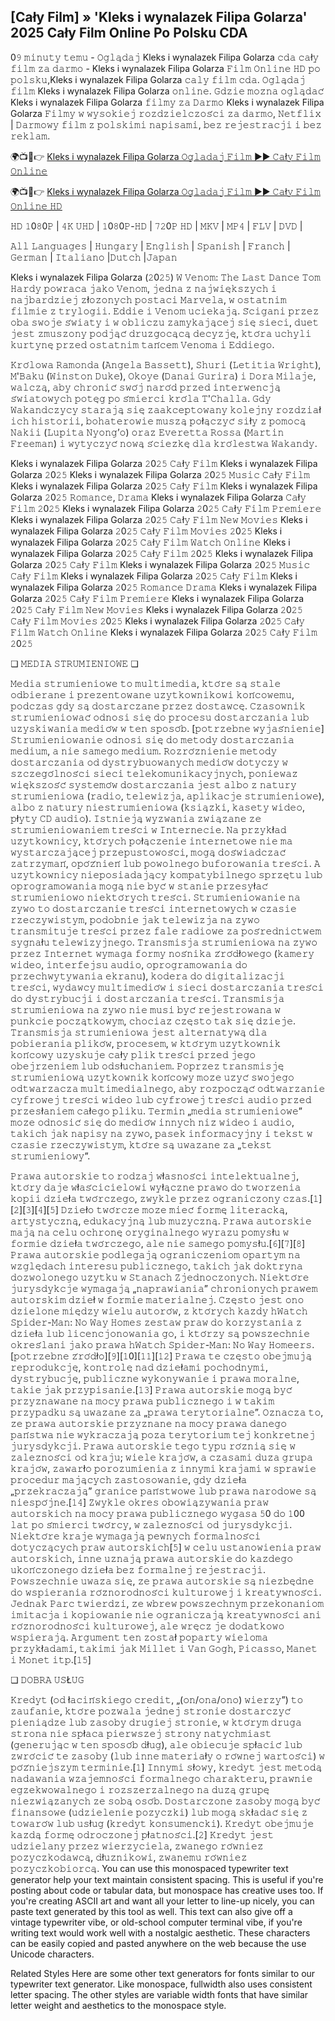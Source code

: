 ## [Cały Film] » 'Kleks i wynalazek Filipa Golarza' 2025 Cały Film Online Po Polsku CDA

0𝟿 𝚖𝚒𝚗𝚞𝚝𝚢 𝚝𝚎𝚖𝚞 - 𝙾𝚐𝚕𝚊̨𝚍𝚊𝚓 Kleks i wynalazek Filipa Golarza 𝚌𝚍𝚊 𝚌𝚊ł𝚢 𝚏𝚒𝚕𝚖 𝚣𝚊 𝚍𝚊𝚛𝚖𝚘 - Kleks i wynalazek Filipa Golarza 𝙵𝚒𝚕𝚖 𝙾𝚗𝚕𝚒𝚗𝚎 𝙷𝙳 𝚙𝚘 𝚙𝚘𝚕𝚜𝚔𝚞,Kleks i wynalazek Filipa Golarza 𝚌𝚊𝚕𝚢 𝚏𝚒𝚕𝚖 𝚌𝚍𝚊. 𝙾𝚐𝚕𝚊̨𝚍𝚊𝚓 𝚏𝚒𝚕𝚖 Kleks i wynalazek Filipa Golarza 𝚘𝚗𝚕𝚒𝚗𝚎. 𝙶𝚍𝚣𝚒𝚎 𝚖𝚘𝚣̇𝚗𝚊 𝚘𝚐𝚕𝚊̨𝚍𝚊𝚌́ Kleks i wynalazek Filipa Golarza 𝚏𝚒𝚕𝚖𝚢 𝚣𝚊 𝙳𝚊𝚛𝚖𝚘 Kleks i wynalazek Filipa Golarza 𝙵𝚒𝚕𝚖𝚢 𝚠 𝚠𝚢𝚜𝚘𝚔𝚒𝚎𝚓 𝚛𝚘𝚣𝚍𝚣𝚒𝚎𝚕𝚌𝚣𝚘𝚜́𝚌𝚒 𝚣𝚊 𝚍𝚊𝚛𝚖𝚘, 𝙽𝚎𝚝𝚏𝚕𝚒𝚡 | 𝙳𝚊𝚛𝚖𝚘𝚠𝚢 𝚏𝚒𝚕𝚖 𝚣 𝚙𝚘𝚕𝚜𝚔𝚒𝚖𝚒 𝚗𝚊𝚙𝚒𝚜𝚊𝚖𝚒, 𝚋𝚎𝚣 𝚛𝚎𝚓𝚎𝚜𝚝𝚛𝚊𝚌𝚓𝚒 𝚒 𝚋𝚎𝚣 𝚛𝚎𝚔𝚕𝚊𝚖.  

🌍📺📱👉 [Kleks i wynalazek Filipa Golarza 𝙾𝚐𝚕𝚊𝚍𝚊𝚓 𝙵𝚒𝚕𝚖 ►► 𝙲𝚊ł𝚢 𝙵𝚒𝚕𝚖 𝙾𝚗𝚕𝚒𝚗𝚎](https://r-movies.com/pl/movie/1027009/kleks-i-wynalazek-filipa-golarza-gcode)

🌍📺📱👉 [Kleks i wynalazek Filipa Golarza 𝙾𝚐𝚕𝚊𝚍𝚊𝚓 𝙵𝚒𝚕𝚖 ►► 𝙲𝚊ł𝚢 𝙵𝚒𝚕𝚖 𝙾𝚗𝚕𝚒𝚗𝚎 𝙷𝙳](https://r-movies.com/pl/movie/1027009/kleks-i-wynalazek-filipa-golarza-gcode)
 
𝙷𝙳 𝟷0𝟾0𝙿 | 𝟺𝙺 𝚄𝙷𝙳 | 𝟷0𝟾0𝙿-𝙷𝙳 | 𝟽𝟸0𝙿 𝙷𝙳 | 𝙼𝙺𝚅 | 𝙼𝙿𝟺 | 𝙵𝙻𝚅 | 𝙳𝚅𝙳 |

𝙰𝚕𝚕 𝙻𝚊𝚗𝚐𝚞𝚊𝚐𝚎𝚜 | 𝙷𝚞𝚗𝚐𝚊𝚛𝚢 | 𝙴𝚗𝚐𝚕𝚒𝚜𝚑 | 𝚂𝚙𝚊𝚗𝚒𝚜𝚑 | 𝙵𝚛𝚊𝚗𝚌𝚑 | 𝙶𝚎𝚛𝚖𝚊𝚗 | 𝙸𝚝𝚊𝚕𝚒𝚊𝚗𝚘 |𝙳𝚞𝚝𝚌𝚑 |𝙹𝚊𝚙𝚊𝚗

Kleks i wynalazek Filipa Golarza (𝟸0𝟸𝟻) 𝚆 𝚅𝚎𝚗𝚘𝚖: 𝚃𝚑𝚎 𝙻𝚊𝚜𝚝 𝙳𝚊𝚗𝚌𝚎 𝚃𝚘𝚖 𝙷𝚊𝚛𝚍𝚢 𝚙𝚘𝚠𝚛𝚊𝚌𝚊 𝚓𝚊𝚔𝚘 𝚅𝚎𝚗𝚘𝚖, 𝚓𝚎𝚍𝚗𝚊 𝚣 𝚗𝚊𝚓𝚠𝚒𝚎̨𝚔𝚜𝚣𝚢𝚌𝚑 𝚒 𝚗𝚊𝚓𝚋𝚊𝚛𝚍𝚣𝚒𝚎𝚓 𝚣ł𝚘𝚣̇𝚘𝚗𝚢𝚌𝚑 𝚙𝚘𝚜𝚝𝚊𝚌𝚒 𝙼𝚊𝚛𝚟𝚎𝚕𝚊, 𝚠 𝚘𝚜𝚝𝚊𝚝𝚗𝚒𝚖 𝚏𝚒𝚕𝚖𝚒𝚎 𝚣 𝚝𝚛𝚢𝚕𝚘𝚐𝚒𝚒. 𝙴𝚍𝚍𝚒𝚎 𝚒 𝚅𝚎𝚗𝚘𝚖 𝚞𝚌𝚒𝚎𝚔𝚊𝚓𝚊̨. 𝚂́𝚌𝚒𝚐𝚊𝚗𝚒 𝚙𝚛𝚣𝚎𝚣 𝚘𝚋𝚊 𝚜𝚠𝚘𝚓𝚎 𝚜́𝚠𝚒𝚊𝚝𝚢 𝚒 𝚠 𝚘𝚋𝚕𝚒𝚌𝚣𝚞 𝚣𝚊𝚖𝚢𝚔𝚊𝚓𝚊̨𝚌𝚎𝚓 𝚜𝚒𝚎̨ 𝚜𝚒𝚎𝚌𝚒, 𝚍𝚞𝚎𝚝 𝚓𝚎𝚜𝚝 𝚣𝚖𝚞𝚜𝚣𝚘𝚗𝚢 𝚙𝚘𝚍𝚓𝚊̨𝚌́ 𝚍𝚛𝚞𝚣𝚐𝚘𝚌𝚊̨𝚌𝚊̨ 𝚍𝚎𝚌𝚢𝚣𝚓𝚎̨, 𝚔𝚝𝚘́𝚛𝚊 𝚞𝚌𝚑𝚢𝚕𝚒 𝚔𝚞𝚛𝚝𝚢𝚗𝚎̨ 𝚙𝚛𝚣𝚎𝚍 𝚘𝚜𝚝𝚊𝚝𝚗𝚒𝚖 𝚝𝚊𝚗́𝚌𝚎𝚖 𝚅𝚎𝚗𝚘𝚖𝚊 𝚒 𝙴𝚍𝚍𝚒𝚎𝚐𝚘.

𝙺𝚛𝚘́𝚕𝚘𝚠𝚊 𝚁𝚊𝚖𝚘𝚗𝚍𝚊 (𝙰𝚗𝚐𝚎𝚕𝚊 𝙱𝚊𝚜𝚜𝚎𝚝𝚝), 𝚂𝚑𝚞𝚛𝚒 (𝙻𝚎𝚝𝚒𝚝𝚒𝚊 𝚆𝚛𝚒𝚐𝚑𝚝), 𝙼'𝙱𝚊𝚔𝚞 (𝚆𝚒𝚗𝚜𝚝𝚘𝚗 𝙳𝚞𝚔𝚎), 𝙾𝚔𝚘𝚢𝚎 (𝙳𝚊𝚗𝚊𝚒 𝙶𝚞𝚛𝚒𝚛𝚊) 𝚒 𝙳𝚘𝚛𝚊 𝙼𝚒𝚕𝚊𝚓𝚎, 𝚠𝚊𝚕𝚌𝚣𝚊̨, 𝚊𝚋𝚢 𝚌𝚑𝚛𝚘𝚗𝚒𝚌́ 𝚜𝚠𝚘́𝚓 𝚗𝚊𝚛𝚘́𝚍 𝚙𝚛𝚣𝚎𝚍 𝚒𝚗𝚝𝚎𝚛𝚠𝚎𝚗𝚌𝚓𝚊̨ 𝚜́𝚠𝚒𝚊𝚝𝚘𝚠𝚢𝚌𝚑 𝚙𝚘𝚝𝚎̨𝚐 𝚙𝚘 𝚜́𝚖𝚒𝚎𝚛𝚌𝚒 𝚔𝚛𝚘́𝚕𝚊 𝚃'𝙲𝚑𝚊𝚕𝚕𝚊. 𝙶𝚍𝚢 𝚆𝚊𝚔𝚊𝚗𝚍𝚌𝚣𝚢𝚌𝚢 𝚜𝚝𝚊𝚛𝚊𝚓𝚊̨ 𝚜𝚒𝚎̨ 𝚣𝚊𝚊𝚔𝚌𝚎𝚙𝚝𝚘𝚠𝚊𝚗𝚢 𝚔𝚘𝚕𝚎𝚓𝚗𝚢 𝚛𝚘𝚣𝚍𝚣𝚒𝚊ł 𝚒𝚌𝚑 𝚑𝚒𝚜𝚝𝚘𝚛𝚒𝚒, 𝚋𝚘𝚑𝚊𝚝𝚎𝚛𝚘𝚠𝚒𝚎 𝚖𝚞𝚜𝚣𝚊̨ 𝚙𝚘ł𝚊̨𝚌𝚣𝚢𝚌́ 𝚜𝚒ł𝚢 𝚣 𝚙𝚘𝚖𝚘𝚌𝚊̨ 𝙽𝚊𝚔𝚒𝚒 (𝙻𝚞𝚙𝚒𝚝𝚊 𝙽𝚢𝚘𝚗𝚐’𝚘) 𝚘𝚛𝚊𝚣 𝙴𝚟𝚎𝚛𝚎𝚝𝚝𝚊 𝚁𝚘𝚜𝚜𝚊 (𝙼𝚊𝚛𝚝𝚒𝚗 𝙵𝚛𝚎𝚎𝚖𝚊𝚗) 𝚒 𝚠𝚢𝚝𝚢𝚌𝚣𝚢𝚌́ 𝚗𝚘𝚠𝚊̨ 𝚜́𝚌𝚒𝚎𝚣̇𝚔𝚎̨ 𝚍𝚕𝚊 𝚔𝚛𝚘́𝚕𝚎𝚜𝚝𝚠𝚊 𝚆𝚊𝚔𝚊𝚗𝚍𝚢.

Kleks i wynalazek Filipa Golarza 𝟸0𝟸𝟻 𝙲𝚊ł𝚢 𝙵𝚒𝚕𝚖
Kleks i wynalazek Filipa Golarza 𝟸0𝟸𝟻
Kleks i wynalazek Filipa Golarza 𝟸0𝟸𝟻 𝙼𝚞𝚜𝚒𝚌 𝙲𝚊ł𝚢 𝙵𝚒𝚕𝚖
Kleks i wynalazek Filipa Golarza 𝟸0𝟸𝟻 𝙲𝚊ł𝚢 𝙵𝚒𝚕𝚖
Kleks i wynalazek Filipa Golarza 𝟸0𝟸𝟻 𝚁𝚘𝚖𝚊𝚗𝚌𝚎, 𝙳𝚛𝚊𝚖𝚊
Kleks i wynalazek Filipa Golarza 𝙲𝚊ł𝚢 𝙵𝚒𝚕𝚖 𝟸0𝟸𝟻
Kleks i wynalazek Filipa Golarza 𝟸0𝟸𝟻 𝙲𝚊ł𝚢 𝙵𝚒𝚕𝚖 𝙿𝚛𝚎𝚖𝚒𝚎𝚛𝚎
Kleks i wynalazek Filipa Golarza 𝟸0𝟸𝟻 𝙲𝚊ł𝚢 𝙵𝚒𝚕𝚖 𝙽𝚎𝚠 𝙼𝚘𝚟𝚒𝚎𝚜
Kleks i wynalazek Filipa Golarza 𝟸0𝟸𝟻 𝙲𝚊ł𝚢 𝙵𝚒𝚕𝚖 𝙼𝚘𝚟𝚒𝚎𝚜 𝟸0𝟸𝟻
Kleks i wynalazek Filipa Golarza 𝟸0𝟸𝟻 𝙲𝚊ł𝚢 𝙵𝚒𝚕𝚖 𝚆𝚊𝚝𝚌𝚑 𝙾𝚗𝚕𝚒𝚗𝚎
Kleks i wynalazek Filipa Golarza 𝟸0𝟸𝟻 𝙲𝚊ł𝚢 𝙵𝚒𝚕𝚖 𝟸0𝟸𝟻
Kleks i wynalazek Filipa Golarza 𝟸0𝟸𝟻 𝙲𝚊ł𝚢 𝙵𝚒𝚕𝚖
Kleks i wynalazek Filipa Golarza 𝟸0𝟸𝟻 𝙼𝚞𝚜𝚒𝚌 𝙲𝚊ł𝚢 𝙵𝚒𝚕𝚖
Kleks i wynalazek Filipa Golarza 𝟸0𝟸𝟻 𝙲𝚊ł𝚢 𝙵𝚒𝚕𝚖
Kleks i wynalazek Filipa Golarza 𝟸0𝟸𝟻 𝚁𝚘𝚖𝚊𝚗𝚌𝚎 𝙳𝚛𝚊𝚖𝚊
Kleks i wynalazek Filipa Golarza 𝟸0𝟸𝟻 𝙲𝚊ł𝚢 𝙵𝚒𝚕𝚖 𝙿𝚛𝚎𝚖𝚒𝚎𝚛𝚎
Kleks i wynalazek Filipa Golarza 𝟸0𝟸𝟻 𝙲𝚊ł𝚢 𝙵𝚒𝚕𝚖 𝙽𝚎𝚠 𝙼𝚘𝚟𝚒𝚎𝚜
Kleks i wynalazek Filipa Golarza 𝟸0𝟸𝟻 𝙲𝚊ł𝚢 𝙵𝚒𝚕𝚖 𝙼𝚘𝚟𝚒𝚎𝚜 𝟸0𝟸𝟻
Kleks i wynalazek Filipa Golarza 𝟸0𝟸𝟻 𝙲𝚊ł𝚢 𝙵𝚒𝚕𝚖 𝚆𝚊𝚝𝚌𝚑 𝙾𝚗𝚕𝚒𝚗𝚎
Kleks i wynalazek Filipa Golarza 𝟸0𝟸𝟻 𝙲𝚊ł𝚢 𝙵𝚒𝚕𝚖 𝟸0𝟸𝟻

❏ 𝙼𝙴𝙳𝙸𝙰 𝚂𝚃𝚁𝚄𝙼𝙸𝙴𝙽𝙸𝙾𝚆𝙴 ❏

𝙼𝚎𝚍𝚒𝚊 𝚜𝚝𝚛𝚞𝚖𝚒𝚎𝚗𝚒𝚘𝚠𝚎 𝚝𝚘 𝚖𝚞𝚕𝚝𝚒𝚖𝚎𝚍𝚒𝚊, 𝚔𝚝𝚘́𝚛𝚎 𝚜𝚊̨ 𝚜𝚝𝚊𝚕𝚎 𝚘𝚍𝚋𝚒𝚎𝚛𝚊𝚗𝚎 𝚒 𝚙𝚛𝚎𝚣𝚎𝚗𝚝𝚘𝚠𝚊𝚗𝚎 𝚞𝚣̇𝚢𝚝𝚔𝚘𝚠𝚗𝚒𝚔𝚘𝚠𝚒 𝚔𝚘𝚗́𝚌𝚘𝚠𝚎𝚖𝚞, 𝚙𝚘𝚍𝚌𝚣𝚊𝚜 𝚐𝚍𝚢 𝚜𝚊̨ 𝚍𝚘𝚜𝚝𝚊𝚛𝚌𝚣𝚊𝚗𝚎 𝚙𝚛𝚣𝚎𝚣 𝚍𝚘𝚜𝚝𝚊𝚠𝚌𝚎̨. 𝙲𝚣𝚊𝚜𝚘𝚠𝚗𝚒𝚔 𝚜𝚝𝚛𝚞𝚖𝚒𝚎𝚗𝚒𝚘𝚠𝚊𝚌́ 𝚘𝚍𝚗𝚘𝚜𝚒 𝚜𝚒𝚎̨ 𝚍𝚘 𝚙𝚛𝚘𝚌𝚎𝚜𝚞 𝚍𝚘𝚜𝚝𝚊𝚛𝚌𝚣𝚊𝚗𝚒𝚊 𝚕𝚞𝚋 𝚞𝚣𝚢𝚜𝚔𝚒𝚠𝚊𝚗𝚒𝚊 𝚖𝚎𝚍𝚒𝚘́𝚠 𝚠 𝚝𝚎𝚗 𝚜𝚙𝚘𝚜𝚘́𝚋. [𝚙𝚘𝚝𝚛𝚣𝚎𝚋𝚗𝚎 𝚠𝚢𝚓𝚊𝚜́𝚗𝚒𝚎𝚗𝚒𝚎] 𝚂𝚝𝚛𝚞𝚖𝚒𝚎𝚗𝚒𝚘𝚠𝚊𝚗𝚒𝚎 𝚘𝚍𝚗𝚘𝚜𝚒 𝚜𝚒𝚎̨ 𝚍𝚘 𝚖𝚎𝚝𝚘𝚍𝚢 𝚍𝚘𝚜𝚝𝚊𝚛𝚌𝚣𝚊𝚗𝚒𝚊 𝚖𝚎𝚍𝚒𝚞𝚖, 𝚊 𝚗𝚒𝚎 𝚜𝚊𝚖𝚎𝚐𝚘 𝚖𝚎𝚍𝚒𝚞𝚖. 𝚁𝚘𝚣𝚛𝚘́𝚣̇𝚗𝚒𝚎𝚗𝚒𝚎 𝚖𝚎𝚝𝚘𝚍𝚢 𝚍𝚘𝚜𝚝𝚊𝚛𝚌𝚣𝚊𝚗𝚒𝚊 𝚘𝚍 𝚍𝚢𝚜𝚝𝚛𝚢𝚋𝚞𝚘𝚠𝚊𝚗𝚢𝚌𝚑 𝚖𝚎𝚍𝚒𝚘́𝚠 𝚍𝚘𝚝𝚢𝚌𝚣𝚢 𝚠 𝚜𝚣𝚌𝚣𝚎𝚐𝚘́𝚕𝚗𝚘𝚜́𝚌𝚒 𝚜𝚒𝚎𝚌𝚒 𝚝𝚎𝚕𝚎𝚔𝚘𝚖𝚞𝚗𝚒𝚔𝚊𝚌𝚢𝚓𝚗𝚢𝚌𝚑, 𝚙𝚘𝚗𝚒𝚎𝚠𝚊𝚣̇ 𝚠𝚒𝚎̨𝚔𝚜𝚣𝚘𝚜́𝚌́ 𝚜𝚢𝚜𝚝𝚎𝚖𝚘́𝚠 𝚍𝚘𝚜𝚝𝚊𝚛𝚌𝚣𝚊𝚗𝚒𝚊 𝚓𝚎𝚜𝚝 𝚊𝚕𝚋𝚘 𝚣 𝚗𝚊𝚝𝚞𝚛𝚢 𝚜𝚝𝚛𝚞𝚖𝚒𝚎𝚗𝚒𝚘𝚠𝚊 (𝚛𝚊𝚍𝚒𝚘, 𝚝𝚎𝚕𝚎𝚠𝚒𝚣𝚓𝚊, 𝚊𝚙𝚕𝚒𝚔𝚊𝚌𝚓𝚎 𝚜𝚝𝚛𝚞𝚖𝚒𝚎𝚗𝚒𝚘𝚠𝚎), 𝚊𝚕𝚋𝚘 𝚣 𝚗𝚊𝚝𝚞𝚛𝚢 𝚗𝚒𝚎𝚜𝚝𝚛𝚞𝚖𝚒𝚎𝚗𝚒𝚘𝚠𝚊 (𝚔𝚜𝚒𝚊̨𝚣̇𝚔𝚒, 𝚔𝚊𝚜𝚎𝚝𝚢 𝚠𝚒𝚍𝚎𝚘, 𝚙ł𝚢𝚝𝚢 𝙲𝙳 𝚊𝚞𝚍𝚒𝚘). 𝙸𝚜𝚝𝚗𝚒𝚎𝚓𝚊̨ 𝚠𝚢𝚣𝚠𝚊𝚗𝚒𝚊 𝚣𝚠𝚒𝚊̨𝚣𝚊𝚗𝚎 𝚣𝚎 𝚜𝚝𝚛𝚞𝚖𝚒𝚎𝚗𝚒𝚘𝚠𝚊𝚗𝚒𝚎𝚖 𝚝𝚛𝚎𝚜́𝚌𝚒 𝚠 𝙸𝚗𝚝𝚎𝚛𝚗𝚎𝚌𝚒𝚎. 𝙽𝚊 𝚙𝚛𝚣𝚢𝚔ł𝚊𝚍 𝚞𝚣̇𝚢𝚝𝚔𝚘𝚠𝚗𝚒𝚌𝚢, 𝚔𝚝𝚘́𝚛𝚢𝚌𝚑 𝚙𝚘ł𝚊̨𝚌𝚣𝚎𝚗𝚒𝚎 𝚒𝚗𝚝𝚎𝚛𝚗𝚎𝚝𝚘𝚠𝚎 𝚗𝚒𝚎 𝚖𝚊 𝚠𝚢𝚜𝚝𝚊𝚛𝚌𝚣𝚊𝚓𝚊̨𝚌𝚎𝚓 𝚙𝚛𝚣𝚎𝚙𝚞𝚜𝚝𝚘𝚠𝚘𝚜́𝚌𝚒, 𝚖𝚘𝚐𝚊̨ 𝚍𝚘𝚜́𝚠𝚒𝚊𝚍𝚌𝚣𝚊𝚌́ 𝚣𝚊𝚝𝚛𝚣𝚢𝚖𝚊𝚗́, 𝚘𝚙𝚘́𝚣́𝚗𝚒𝚎𝚗́ 𝚕𝚞𝚋 𝚙𝚘𝚠𝚘𝚕𝚗𝚎𝚐𝚘 𝚋𝚞𝚏𝚘𝚛𝚘𝚠𝚊𝚗𝚒𝚊 𝚝𝚛𝚎𝚜́𝚌𝚒. 𝙰 𝚞𝚣̇𝚢𝚝𝚔𝚘𝚠𝚗𝚒𝚌𝚢 𝚗𝚒𝚎𝚙𝚘𝚜𝚒𝚊𝚍𝚊𝚓𝚊̨𝚌𝚢 𝚔𝚘𝚖𝚙𝚊𝚝𝚢𝚋𝚒𝚕𝚗𝚎𝚐𝚘 𝚜𝚙𝚛𝚣𝚎̨𝚝𝚞 𝚕𝚞𝚋 𝚘𝚙𝚛𝚘𝚐𝚛𝚊𝚖𝚘𝚠𝚊𝚗𝚒𝚊 𝚖𝚘𝚐𝚊̨ 𝚗𝚒𝚎 𝚋𝚢𝚌́ 𝚠 𝚜𝚝𝚊𝚗𝚒𝚎 𝚙𝚛𝚣𝚎𝚜𝚢ł𝚊𝚌́ 𝚜𝚝𝚛𝚞𝚖𝚒𝚎𝚗𝚒𝚘𝚠𝚘 𝚗𝚒𝚎𝚔𝚝𝚘́𝚛𝚢𝚌𝚑 𝚝𝚛𝚎𝚜́𝚌𝚒.
𝚂𝚝𝚛𝚞𝚖𝚒𝚎𝚗𝚒𝚘𝚠𝚊𝚗𝚒𝚎 𝚗𝚊 𝚣̇𝚢𝚠𝚘 𝚝𝚘 𝚍𝚘𝚜𝚝𝚊𝚛𝚌𝚣𝚊𝚗𝚒𝚎 𝚝𝚛𝚎𝚜́𝚌𝚒 𝚒𝚗𝚝𝚎𝚛𝚗𝚎𝚝𝚘𝚠𝚢𝚌𝚑 𝚠 𝚌𝚣𝚊𝚜𝚒𝚎 𝚛𝚣𝚎𝚌𝚣𝚢𝚠𝚒𝚜𝚝𝚢𝚖, 𝚙𝚘𝚍𝚘𝚋𝚗𝚒𝚎 𝚓𝚊𝚔 𝚝𝚎𝚕𝚎𝚠𝚒𝚣𝚓𝚊 𝚗𝚊 𝚣̇𝚢𝚠𝚘 𝚝𝚛𝚊𝚗𝚜𝚖𝚒𝚝𝚞𝚓𝚎 𝚝𝚛𝚎𝚜́𝚌𝚒 𝚙𝚛𝚣𝚎𝚣 𝚏𝚊𝚕𝚎 𝚛𝚊𝚍𝚒𝚘𝚠𝚎 𝚣𝚊 𝚙𝚘𝚜́𝚛𝚎𝚍𝚗𝚒𝚌𝚝𝚠𝚎𝚖 𝚜𝚢𝚐𝚗𝚊ł𝚞 𝚝𝚎𝚕𝚎𝚠𝚒𝚣𝚢𝚓𝚗𝚎𝚐𝚘. 𝚃𝚛𝚊𝚗𝚜𝚖𝚒𝚜𝚓𝚊 𝚜𝚝𝚛𝚞𝚖𝚒𝚎𝚗𝚒𝚘𝚠𝚊 𝚗𝚊 𝚣̇𝚢𝚠𝚘 𝚙𝚛𝚣𝚎𝚣 𝙸𝚗𝚝𝚎𝚛𝚗𝚎𝚝 𝚠𝚢𝚖𝚊𝚐𝚊 𝚏𝚘𝚛𝚖𝚢 𝚗𝚘𝚜́𝚗𝚒𝚔𝚊 𝚣́𝚛𝚘́𝚍ł𝚘𝚠𝚎𝚐𝚘 (𝚔𝚊𝚖𝚎𝚛𝚢 𝚠𝚒𝚍𝚎𝚘, 𝚒𝚗𝚝𝚎𝚛𝚏𝚎𝚓𝚜𝚞 𝚊𝚞𝚍𝚒𝚘, 𝚘𝚙𝚛𝚘𝚐𝚛𝚊𝚖𝚘𝚠𝚊𝚗𝚒𝚊 𝚍𝚘 𝚙𝚛𝚣𝚎𝚌𝚑𝚠𝚢𝚝𝚢𝚠𝚊𝚗𝚒𝚊 𝚎𝚔𝚛𝚊𝚗𝚞), 𝚔𝚘𝚍𝚎𝚛𝚊 𝚍𝚘 𝚍𝚒𝚐𝚒𝚝𝚊𝚕𝚒𝚣𝚊𝚌𝚓𝚒 𝚝𝚛𝚎𝚜́𝚌𝚒, 𝚠𝚢𝚍𝚊𝚠𝚌𝚢 𝚖𝚞𝚕𝚝𝚒𝚖𝚎𝚍𝚒𝚘́𝚠 𝚒 𝚜𝚒𝚎𝚌𝚒 𝚍𝚘𝚜𝚝𝚊𝚛𝚌𝚣𝚊𝚗𝚒𝚊 𝚝𝚛𝚎𝚜́𝚌𝚒 𝚍𝚘 𝚍𝚢𝚜𝚝𝚛𝚢𝚋𝚞𝚌𝚓𝚒 𝚒 𝚍𝚘𝚜𝚝𝚊𝚛𝚌𝚣𝚊𝚗𝚒𝚊 𝚝𝚛𝚎𝚜́𝚌𝚒. 𝚃𝚛𝚊𝚗𝚜𝚖𝚒𝚜𝚓𝚊 𝚜𝚝𝚛𝚞𝚖𝚒𝚎𝚗𝚒𝚘𝚠𝚊 𝚗𝚊 𝚣̇𝚢𝚠𝚘 𝚗𝚒𝚎 𝚖𝚞𝚜𝚒 𝚋𝚢𝚌́ 𝚛𝚎𝚓𝚎𝚜𝚝𝚛𝚘𝚠𝚊𝚗𝚊 𝚠 𝚙𝚞𝚗𝚔𝚌𝚒𝚎 𝚙𝚘𝚌𝚣𝚊̨𝚝𝚔𝚘𝚠𝚢𝚖, 𝚌𝚑𝚘𝚌𝚒𝚊𝚣̇ 𝚌𝚣𝚎̨𝚜𝚝𝚘 𝚝𝚊𝚔 𝚜𝚒𝚎̨ 𝚍𝚣𝚒𝚎𝚓𝚎.
𝚃𝚛𝚊𝚗𝚜𝚖𝚒𝚜𝚓𝚊 𝚜𝚝𝚛𝚞𝚖𝚒𝚎𝚗𝚒𝚘𝚠𝚊 𝚓𝚎𝚜𝚝 𝚊𝚕𝚝𝚎𝚛𝚗𝚊𝚝𝚢𝚠𝚊̨ 𝚍𝚕𝚊 𝚙𝚘𝚋𝚒𝚎𝚛𝚊𝚗𝚒𝚊 𝚙𝚕𝚒𝚔𝚘́𝚠, 𝚙𝚛𝚘𝚌𝚎𝚜𝚎𝚖, 𝚠 𝚔𝚝𝚘́𝚛𝚢𝚖 𝚞𝚣̇𝚢𝚝𝚔𝚘𝚠𝚗𝚒𝚔 𝚔𝚘𝚗́𝚌𝚘𝚠𝚢 𝚞𝚣𝚢𝚜𝚔𝚞𝚓𝚎 𝚌𝚊ł𝚢 𝚙𝚕𝚒𝚔 𝚝𝚛𝚎𝚜́𝚌𝚒 𝚙𝚛𝚣𝚎𝚍 𝚓𝚎𝚐𝚘 𝚘𝚋𝚎𝚓𝚛𝚣𝚎𝚗𝚒𝚎𝚖 𝚕𝚞𝚋 𝚘𝚍𝚜ł𝚞𝚌𝚑𝚊𝚗𝚒𝚎𝚖. 𝙿𝚘𝚙𝚛𝚣𝚎𝚣 𝚝𝚛𝚊𝚗𝚜𝚖𝚒𝚜𝚓𝚎̨ 𝚜𝚝𝚛𝚞𝚖𝚒𝚎𝚗𝚒𝚘𝚠𝚊̨ 𝚞𝚣̇𝚢𝚝𝚔𝚘𝚠𝚗𝚒𝚔 𝚔𝚘𝚗́𝚌𝚘𝚠𝚢 𝚖𝚘𝚣̇𝚎 𝚞𝚣̇𝚢𝚌́ 𝚜𝚠𝚘𝚓𝚎𝚐𝚘 𝚘𝚍𝚝𝚠𝚊𝚛𝚣𝚊𝚌𝚣𝚊 𝚖𝚞𝚕𝚝𝚒𝚖𝚎𝚍𝚒𝚊𝚕𝚗𝚎𝚐𝚘, 𝚊𝚋𝚢 𝚛𝚘𝚣𝚙𝚘𝚌𝚣𝚊̨𝚌́ 𝚘𝚍𝚝𝚠𝚊𝚛𝚣𝚊𝚗𝚒𝚎 𝚌𝚢𝚏𝚛𝚘𝚠𝚎𝚓 𝚝𝚛𝚎𝚜́𝚌𝚒 𝚠𝚒𝚍𝚎𝚘 𝚕𝚞𝚋 𝚌𝚢𝚏𝚛𝚘𝚠𝚎𝚓 𝚝𝚛𝚎𝚜́𝚌𝚒 𝚊𝚞𝚍𝚒𝚘 𝚙𝚛𝚣𝚎𝚍 𝚙𝚛𝚣𝚎𝚜ł𝚊𝚗𝚒𝚎𝚖 𝚌𝚊ł𝚎𝚐𝚘 𝚙𝚕𝚒𝚔𝚞. 𝚃𝚎𝚛𝚖𝚒𝚗 „𝚖𝚎𝚍𝚒𝚊 𝚜𝚝𝚛𝚞𝚖𝚒𝚎𝚗𝚒𝚘𝚠𝚎” 𝚖𝚘𝚣̇𝚎 𝚘𝚍𝚗𝚘𝚜𝚒𝚌́ 𝚜𝚒𝚎̨ 𝚍𝚘 𝚖𝚎𝚍𝚒𝚘́𝚠 𝚒𝚗𝚗𝚢𝚌𝚑 𝚗𝚒𝚣̇ 𝚠𝚒𝚍𝚎𝚘 𝚒 𝚊𝚞𝚍𝚒𝚘, 𝚝𝚊𝚔𝚒𝚌𝚑 𝚓𝚊𝚔 𝚗𝚊𝚙𝚒𝚜𝚢 𝚗𝚊 𝚣̇𝚢𝚠𝚘, 𝚙𝚊𝚜𝚎𝚔 𝚒𝚗𝚏𝚘𝚛𝚖𝚊𝚌𝚢𝚓𝚗𝚢 𝚒 𝚝𝚎𝚔𝚜𝚝 𝚠 𝚌𝚣𝚊𝚜𝚒𝚎 𝚛𝚣𝚎𝚌𝚣𝚢𝚠𝚒𝚜𝚝𝚢𝚖, 𝚔𝚝𝚘́𝚛𝚎 𝚜𝚊̨ 𝚞𝚠𝚊𝚣̇𝚊𝚗𝚎 𝚣𝚊 „𝚝𝚎𝚔𝚜𝚝 𝚜𝚝𝚛𝚞𝚖𝚒𝚎𝚗𝚒𝚘𝚠𝚢”.

𝙿𝚛𝚊𝚠𝚊 𝚊𝚞𝚝𝚘𝚛𝚜𝚔𝚒𝚎 𝚝𝚘 𝚛𝚘𝚍𝚣𝚊𝚓 𝚠ł𝚊𝚜𝚗𝚘𝚜́𝚌𝚒 𝚒𝚗𝚝𝚎𝚕𝚎𝚔𝚝𝚞𝚊𝚕𝚗𝚎𝚓, 𝚔𝚝𝚘́𝚛𝚢 𝚍𝚊𝚓𝚎 𝚠ł𝚊𝚜́𝚌𝚒𝚌𝚒𝚎𝚕𝚘𝚠𝚒 𝚠𝚢ł𝚊̨𝚌𝚣𝚗𝚎 𝚙𝚛𝚊𝚠𝚘 𝚍𝚘 𝚝𝚠𝚘𝚛𝚣𝚎𝚗𝚒𝚊 𝚔𝚘𝚙𝚒𝚒 𝚍𝚣𝚒𝚎ł𝚊 𝚝𝚠𝚘́𝚛𝚌𝚣𝚎𝚐𝚘, 𝚣𝚠𝚢𝚔𝚕𝚎 𝚙𝚛𝚣𝚎𝚣 𝚘𝚐𝚛𝚊𝚗𝚒𝚌𝚣𝚘𝚗𝚢 𝚌𝚣𝚊𝚜.[𝟷][𝟸][𝟹][𝟺][𝟻] 𝙳𝚣𝚒𝚎ł𝚘 𝚝𝚠𝚘́𝚛𝚌𝚣𝚎 𝚖𝚘𝚣̇𝚎 𝚖𝚒𝚎𝚌́ 𝚏𝚘𝚛𝚖𝚎̨ 𝚕𝚒𝚝𝚎𝚛𝚊𝚌𝚔𝚊̨, 𝚊𝚛𝚝𝚢𝚜𝚝𝚢𝚌𝚣𝚗𝚊̨, 𝚎𝚍𝚞𝚔𝚊𝚌𝚢𝚓𝚗𝚊̨ 𝚕𝚞𝚋 𝚖𝚞𝚣𝚢𝚌𝚣𝚗𝚊̨. 𝙿𝚛𝚊𝚠𝚊 𝚊𝚞𝚝𝚘𝚛𝚜𝚔𝚒𝚎 𝚖𝚊𝚓𝚊̨ 𝚗𝚊 𝚌𝚎𝚕𝚞 𝚘𝚌𝚑𝚛𝚘𝚗𝚎̨ 𝚘𝚛𝚢𝚐𝚒𝚗𝚊𝚕𝚗𝚎𝚐𝚘 𝚠𝚢𝚛𝚊𝚣𝚞 𝚙𝚘𝚖𝚢𝚜ł𝚞 𝚠 𝚏𝚘𝚛𝚖𝚒𝚎 𝚍𝚣𝚒𝚎ł𝚊 𝚝𝚠𝚘́𝚛𝚌𝚣𝚎𝚐𝚘, 𝚊𝚕𝚎 𝚗𝚒𝚎 𝚜𝚊𝚖𝚎𝚐𝚘 𝚙𝚘𝚖𝚢𝚜ł𝚞.[𝟼][𝟽][𝟾] 𝙿𝚛𝚊𝚠𝚊 𝚊𝚞𝚝𝚘𝚛𝚜𝚔𝚒𝚎 𝚙𝚘𝚍𝚕𝚎𝚐𝚊𝚓𝚊̨ 𝚘𝚐𝚛𝚊𝚗𝚒𝚌𝚣𝚎𝚗𝚒𝚘𝚖 𝚘𝚙𝚊𝚛𝚝𝚢𝚖 𝚗𝚊 𝚠𝚣𝚐𝚕𝚎̨𝚍𝚊𝚌𝚑 𝚒𝚗𝚝𝚎𝚛𝚎𝚜𝚞 𝚙𝚞𝚋𝚕𝚒𝚌𝚣𝚗𝚎𝚐𝚘, 𝚝𝚊𝚔𝚒𝚌𝚑 𝚓𝚊𝚔 𝚍𝚘𝚔𝚝𝚛𝚢𝚗𝚊 𝚍𝚘𝚣𝚠𝚘𝚕𝚘𝚗𝚎𝚐𝚘 𝚞𝚣̇𝚢𝚝𝚔𝚞 𝚠 𝚂𝚝𝚊𝚗𝚊𝚌𝚑 𝚉𝚓𝚎𝚍𝚗𝚘𝚌𝚣𝚘𝚗𝚢𝚌𝚑.
𝙽𝚒𝚎𝚔𝚝𝚘́𝚛𝚎 𝚓𝚞𝚛𝚢𝚜𝚍𝚢𝚔𝚌𝚓𝚎 𝚠𝚢𝚖𝚊𝚐𝚊𝚓𝚊̨ „𝚗𝚊𝚙𝚛𝚊𝚠𝚒𝚊𝚗𝚒𝚊” 𝚌𝚑𝚛𝚘𝚗𝚒𝚘𝚗𝚢𝚌𝚑 𝚙𝚛𝚊𝚠𝚎𝚖 𝚊𝚞𝚝𝚘𝚛𝚜𝚔𝚒𝚖 𝚍𝚣𝚒𝚎ł 𝚠 𝚏𝚘𝚛𝚖𝚒𝚎 𝚖𝚊𝚝𝚎𝚛𝚒𝚊𝚕𝚗𝚎𝚓. 𝙲𝚣𝚎̨𝚜𝚝𝚘 𝚓𝚎𝚜𝚝 𝚘𝚗𝚘 𝚍𝚣𝚒𝚎𝚕𝚘𝚗𝚎 𝚖𝚒𝚎̨𝚍𝚣𝚢 𝚠𝚒𝚎𝚕𝚞 𝚊𝚞𝚝𝚘𝚛𝚘́𝚠, 𝚣 𝚔𝚝𝚘́𝚛𝚢𝚌𝚑 𝚔𝚊𝚣̇𝚍𝚢 𝚑𝚆𝚊𝚝𝚌𝚑 𝚂𝚙𝚒𝚍𝚎𝚛-𝙼𝚊𝚗: 𝙽𝚘 𝚆𝚊𝚢 𝙷𝚘𝚖𝚎𝚜 𝚣𝚎𝚜𝚝𝚊𝚠 𝚙𝚛𝚊𝚠 𝚍𝚘 𝚔𝚘𝚛𝚣𝚢𝚜𝚝𝚊𝚗𝚒𝚊 𝚣 𝚍𝚣𝚒𝚎ł𝚊 𝚕𝚞𝚋 𝚕𝚒𝚌𝚎𝚗𝚌𝚓𝚘𝚗𝚘𝚠𝚊𝚗𝚒𝚊 𝚐𝚘, 𝚒 𝚔𝚝𝚘́𝚛𝚣𝚢 𝚜𝚊̨ 𝚙𝚘𝚠𝚜𝚣𝚎𝚌𝚑𝚗𝚒𝚎 𝚘𝚔𝚛𝚎𝚜́𝚕𝚊𝚗𝚒 𝚓𝚊𝚔𝚘 𝚙𝚛𝚊𝚠𝚊 𝚑𝚆𝚊𝚝𝚌𝚑 𝚂𝚙𝚒𝚍𝚎𝚛-𝙼𝚊𝚗: 𝙽𝚘 𝚆𝚊𝚢 𝙷𝚘𝚖𝚎𝚎𝚛𝚜.[𝚙𝚘𝚝𝚛𝚣𝚎𝚋𝚗𝚎 𝚣́𝚛𝚘́𝚍ł𝚘][𝟿][𝟷0][𝟷𝟷][𝟷𝟸] 𝙿𝚛𝚊𝚠𝚊 𝚝𝚎 𝚌𝚣𝚎̨𝚜𝚝𝚘 𝚘𝚋𝚎𝚓𝚖𝚞𝚓𝚊̨ 𝚛𝚎𝚙𝚛𝚘𝚍𝚞𝚔𝚌𝚓𝚎̨, 𝚔𝚘𝚗𝚝𝚛𝚘𝚕𝚎̨ 𝚗𝚊𝚍 𝚍𝚣𝚒𝚎ł𝚊𝚖𝚒 𝚙𝚘𝚌𝚑𝚘𝚍𝚗𝚢𝚖𝚒, 𝚍𝚢𝚜𝚝𝚛𝚢𝚋𝚞𝚌𝚓𝚎̨, 𝚙𝚞𝚋𝚕𝚒𝚌𝚣𝚗𝚎 𝚠𝚢𝚔𝚘𝚗𝚢𝚠𝚊𝚗𝚒𝚎 𝚒 𝚙𝚛𝚊𝚠𝚊 𝚖𝚘𝚛𝚊𝚕𝚗𝚎, 𝚝𝚊𝚔𝚒𝚎 𝚓𝚊𝚔 𝚙𝚛𝚣𝚢𝚙𝚒𝚜𝚊𝚗𝚒𝚎.[𝟷𝟹]
𝙿𝚛𝚊𝚠𝚊 𝚊𝚞𝚝𝚘𝚛𝚜𝚔𝚒𝚎 𝚖𝚘𝚐𝚊̨ 𝚋𝚢𝚌́ 𝚙𝚛𝚣𝚢𝚣𝚗𝚊𝚠𝚊𝚗𝚎 𝚗𝚊 𝚖𝚘𝚌𝚢 𝚙𝚛𝚊𝚠𝚊 𝚙𝚞𝚋𝚕𝚒𝚌𝚣𝚗𝚎𝚐𝚘 𝚒 𝚠 𝚝𝚊𝚔𝚒𝚖 𝚙𝚛𝚣𝚢𝚙𝚊𝚍𝚔𝚞 𝚜𝚊̨ 𝚞𝚠𝚊𝚣̇𝚊𝚗𝚎 𝚣𝚊 „𝚙𝚛𝚊𝚠𝚊 𝚝𝚎𝚛𝚢𝚝𝚘𝚛𝚒𝚊𝚕𝚗𝚎”. 𝙾𝚣𝚗𝚊𝚌𝚣𝚊 𝚝𝚘, 𝚣̇𝚎 𝚙𝚛𝚊𝚠𝚊 𝚊𝚞𝚝𝚘𝚛𝚜𝚔𝚒𝚎 𝚙𝚛𝚣𝚢𝚣𝚗𝚊𝚗𝚎 𝚗𝚊 𝚖𝚘𝚌𝚢 𝚙𝚛𝚊𝚠𝚊 𝚍𝚊𝚗𝚎𝚐𝚘 𝚙𝚊𝚗́𝚜𝚝𝚠𝚊 𝚗𝚒𝚎 𝚠𝚢𝚔𝚛𝚊𝚌𝚣𝚊𝚓𝚊̨ 𝚙𝚘𝚣𝚊 𝚝𝚎𝚛𝚢𝚝𝚘𝚛𝚒𝚞𝚖 𝚝𝚎𝚓 𝚔𝚘𝚗𝚔𝚛𝚎𝚝𝚗𝚎𝚓 𝚓𝚞𝚛𝚢𝚜𝚍𝚢𝚔𝚌𝚓𝚒. 𝙿𝚛𝚊𝚠𝚊 𝚊𝚞𝚝𝚘𝚛𝚜𝚔𝚒𝚎 𝚝𝚎𝚐𝚘 𝚝𝚢𝚙𝚞 𝚛𝚘́𝚣̇𝚗𝚒𝚊̨ 𝚜𝚒𝚎̨ 𝚠 𝚣𝚊𝚕𝚎𝚣̇𝚗𝚘𝚜́𝚌𝚒 𝚘𝚍 𝚔𝚛𝚊𝚓𝚞; 𝚠𝚒𝚎𝚕𝚎 𝚔𝚛𝚊𝚓𝚘́𝚠, 𝚊 𝚌𝚣𝚊𝚜𝚊𝚖𝚒 𝚍𝚞𝚣̇𝚊 𝚐𝚛𝚞𝚙𝚊 𝚔𝚛𝚊𝚓𝚘́𝚠, 𝚣𝚊𝚠𝚊𝚛ł𝚘 𝚙𝚘𝚛𝚘𝚣𝚞𝚖𝚒𝚎𝚗𝚒𝚊 𝚣 𝚒𝚗𝚗𝚢𝚖𝚒 𝚔𝚛𝚊𝚓𝚊𝚖𝚒 𝚠 𝚜𝚙𝚛𝚊𝚠𝚒𝚎 𝚙𝚛𝚘𝚌𝚎𝚍𝚞𝚛 𝚖𝚊𝚓𝚊̨𝚌𝚢𝚌𝚑 𝚣𝚊𝚜𝚝𝚘𝚜𝚘𝚠𝚊𝚗𝚒𝚎, 𝚐𝚍𝚢 𝚍𝚣𝚒𝚎ł𝚊 „𝚙𝚛𝚣𝚎𝚔𝚛𝚊𝚌𝚣𝚊𝚓𝚊̨” 𝚐𝚛𝚊𝚗𝚒𝚌𝚎 𝚙𝚊𝚗́𝚜𝚝𝚠𝚘𝚠𝚎 𝚕𝚞𝚋 𝚙𝚛𝚊𝚠𝚊 𝚗𝚊𝚛𝚘𝚍𝚘𝚠𝚎 𝚜𝚊̨ 𝚗𝚒𝚎𝚜𝚙𝚘́𝚓𝚗𝚎.[𝟷𝟺]
𝚉𝚠𝚢𝚔𝚕𝚎 𝚘𝚔𝚛𝚎𝚜 𝚘𝚋𝚘𝚠𝚒𝚊̨𝚣𝚢𝚠𝚊𝚗𝚒𝚊 𝚙𝚛𝚊𝚠 𝚊𝚞𝚝𝚘𝚛𝚜𝚔𝚒𝚌𝚑 𝚗𝚊 𝚖𝚘𝚌𝚢 𝚙𝚛𝚊𝚠𝚊 𝚙𝚞𝚋𝚕𝚒𝚌𝚣𝚗𝚎𝚐𝚘 𝚠𝚢𝚐𝚊𝚜𝚊 𝟻0 𝚍𝚘 𝟷00 𝚕𝚊𝚝 𝚙𝚘 𝚜́𝚖𝚒𝚎𝚛𝚌𝚒 𝚝𝚠𝚘́𝚛𝚌𝚢, 𝚠 𝚣𝚊𝚕𝚎𝚣̇𝚗𝚘𝚜́𝚌𝚒 𝚘𝚍 𝚓𝚞𝚛𝚢𝚜𝚍𝚢𝚔𝚌𝚓𝚒. 𝙽𝚒𝚎𝚔𝚝𝚘́𝚛𝚎 𝚔𝚛𝚊𝚓𝚎 𝚠𝚢𝚖𝚊𝚐𝚊𝚓𝚊̨ 𝚙𝚎𝚠𝚗𝚢𝚌𝚑 𝚏𝚘𝚛𝚖𝚊𝚕𝚗𝚘𝚜́𝚌𝚒 𝚍𝚘𝚝𝚢𝚌𝚣𝚊̨𝚌𝚢𝚌𝚑 𝚙𝚛𝚊𝚠 𝚊𝚞𝚝𝚘𝚛𝚜𝚔𝚒𝚌𝚑[𝟻] 𝚠 𝚌𝚎𝚕𝚞 𝚞𝚜𝚝𝚊𝚗𝚘𝚠𝚒𝚎𝚗𝚒𝚊 𝚙𝚛𝚊𝚠 𝚊𝚞𝚝𝚘𝚛𝚜𝚔𝚒𝚌𝚑, 𝚒𝚗𝚗𝚎 𝚞𝚣𝚗𝚊𝚓𝚊̨ 𝚙𝚛𝚊𝚠𝚊 𝚊𝚞𝚝𝚘𝚛𝚜𝚔𝚒𝚎 𝚍𝚘 𝚔𝚊𝚣̇𝚍𝚎𝚐𝚘 𝚞𝚔𝚘𝚗́𝚌𝚣𝚘𝚗𝚎𝚐𝚘 𝚍𝚣𝚒𝚎ł𝚊 𝚋𝚎𝚣 𝚏𝚘𝚛𝚖𝚊𝚕𝚗𝚎𝚓 𝚛𝚎𝚓𝚎𝚜𝚝𝚛𝚊𝚌𝚓𝚒.
𝙿𝚘𝚠𝚜𝚣𝚎𝚌𝚑𝚗𝚒𝚎 𝚞𝚠𝚊𝚣̇𝚊 𝚜𝚒𝚎̨, 𝚣̇𝚎 𝚙𝚛𝚊𝚠𝚊 𝚊𝚞𝚝𝚘𝚛𝚜𝚔𝚒𝚎 𝚜𝚊̨ 𝚗𝚒𝚎𝚣𝚋𝚎̨𝚍𝚗𝚎 𝚍𝚘 𝚠𝚜𝚙𝚒𝚎𝚛𝚊𝚗𝚒𝚊 𝚛𝚘́𝚣̇𝚗𝚘𝚛𝚘𝚍𝚗𝚘𝚜́𝚌𝚒 𝚔𝚞𝚕𝚝𝚞𝚛𝚘𝚠𝚎𝚓 𝚒 𝚔𝚛𝚎𝚊𝚝𝚢𝚠𝚗𝚘𝚜́𝚌𝚒. 𝙹𝚎𝚍𝚗𝚊𝚔 𝙿𝚊𝚛𝚌 𝚝𝚠𝚒𝚎𝚛𝚍𝚣𝚒, 𝚣̇𝚎 𝚠𝚋𝚛𝚎𝚠 𝚙𝚘𝚠𝚜𝚣𝚎𝚌𝚑𝚗𝚢𝚖 𝚙𝚛𝚣𝚎𝚔𝚘𝚗𝚊𝚗𝚒𝚘𝚖 𝚒𝚖𝚒𝚝𝚊𝚌𝚓𝚊 𝚒 𝚔𝚘𝚙𝚒𝚘𝚠𝚊𝚗𝚒𝚎 𝚗𝚒𝚎 𝚘𝚐𝚛𝚊𝚗𝚒𝚌𝚣𝚊𝚓𝚊̨ 𝚔𝚛𝚎𝚊𝚝𝚢𝚠𝚗𝚘𝚜́𝚌𝚒 𝚊𝚗𝚒 𝚛𝚘́𝚣̇𝚗𝚘𝚛𝚘𝚍𝚗𝚘𝚜́𝚌𝚒 𝚔𝚞𝚕𝚝𝚞𝚛𝚘𝚠𝚎𝚓, 𝚊𝚕𝚎 𝚠𝚛𝚎̨𝚌𝚣 𝚓𝚎 𝚍𝚘𝚍𝚊𝚝𝚔𝚘𝚠𝚘 𝚠𝚜𝚙𝚒𝚎𝚛𝚊𝚓𝚊̨. 𝙰𝚛𝚐𝚞𝚖𝚎𝚗𝚝 𝚝𝚎𝚗 𝚣𝚘𝚜𝚝𝚊ł 𝚙𝚘𝚙𝚊𝚛𝚝𝚢 𝚠𝚒𝚎𝚕𝚘𝚖𝚊 𝚙𝚛𝚣𝚢𝚔ł𝚊𝚍𝚊𝚖𝚒, 𝚝𝚊𝚔𝚒𝚖𝚒 𝚓𝚊𝚔 𝙼𝚒𝚕𝚕𝚎𝚝 𝚒 𝚅𝚊𝚗 𝙶𝚘𝚐𝚑, 𝙿𝚒𝚌𝚊𝚜𝚜𝚘, 𝙼𝚊𝚗𝚎𝚝 𝚒 𝙼𝚘𝚗𝚎𝚝 𝚒𝚝𝚙.[𝟷𝟻]

❏ 𝙳𝙾𝙱𝚁𝙰 𝚄𝚂Ł𝚄𝙶

𝙺𝚛𝚎𝚍𝚢𝚝 (𝚘𝚍 ł𝚊𝚌𝚒𝚗́𝚜𝚔𝚒𝚎𝚐𝚘 𝚌𝚛𝚎𝚍𝚒𝚝, „(𝚘𝚗/𝚘𝚗𝚊/𝚘𝚗𝚘) 𝚠𝚒𝚎𝚛𝚣𝚢”) 𝚝𝚘 𝚣𝚊𝚞𝚏𝚊𝚗𝚒𝚎, 𝚔𝚝𝚘́𝚛𝚎 𝚙𝚘𝚣𝚠𝚊𝚕𝚊 𝚓𝚎𝚍𝚗𝚎𝚓 𝚜𝚝𝚛𝚘𝚗𝚒𝚎 𝚍𝚘𝚜𝚝𝚊𝚛𝚌𝚣𝚢𝚌́ 𝚙𝚒𝚎𝚗𝚒𝚊̨𝚍𝚣𝚎 𝚕𝚞𝚋 𝚣𝚊𝚜𝚘𝚋𝚢 𝚍𝚛𝚞𝚐𝚒𝚎𝚓 𝚜𝚝𝚛𝚘𝚗𝚒𝚎, 𝚠 𝚔𝚝𝚘́𝚛𝚢𝚖 𝚍𝚛𝚞𝚐𝚊 𝚜𝚝𝚛𝚘𝚗𝚊 𝚗𝚒𝚎 𝚜𝚙ł𝚊𝚌𝚊 𝚙𝚒𝚎𝚛𝚠𝚜𝚣𝚎𝚓 𝚜𝚝𝚛𝚘𝚗𝚢 𝚗𝚊𝚝𝚢𝚌𝚑𝚖𝚒𝚊𝚜𝚝 (𝚐𝚎𝚗𝚎𝚛𝚞𝚓𝚊̨𝚌 𝚠 𝚝𝚎𝚗 𝚜𝚙𝚘𝚜𝚘́𝚋 𝚍ł𝚞𝚐), 𝚊𝚕𝚎 𝚘𝚋𝚒𝚎𝚌𝚞𝚓𝚎 𝚜𝚙ł𝚊𝚌𝚒𝚌́ 𝚕𝚞𝚋 𝚣𝚠𝚛𝚘́𝚌𝚒𝚌́ 𝚝𝚎 𝚣𝚊𝚜𝚘𝚋𝚢 (𝚕𝚞𝚋 𝚒𝚗𝚗𝚎 𝚖𝚊𝚝𝚎𝚛𝚒𝚊ł𝚢 𝚘 𝚛𝚘́𝚠𝚗𝚎𝚓 𝚠𝚊𝚛𝚝𝚘𝚜́𝚌𝚒) 𝚠 𝚙𝚘́𝚣́𝚗𝚒𝚎𝚓𝚜𝚣𝚢𝚖 𝚝𝚎𝚛𝚖𝚒𝚗𝚒𝚎.[𝟷] 𝙸𝚗𝚗𝚢𝚖𝚒 𝚜ł𝚘𝚠𝚢, 𝚔𝚛𝚎𝚍𝚢𝚝 𝚓𝚎𝚜𝚝 𝚖𝚎𝚝𝚘𝚍𝚊̨ 𝚗𝚊𝚍𝚊𝚠𝚊𝚗𝚒𝚊 𝚠𝚣𝚊𝚓𝚎𝚖𝚗𝚘𝚜́𝚌𝚒 𝚏𝚘𝚛𝚖𝚊𝚕𝚗𝚎𝚐𝚘 𝚌𝚑𝚊𝚛𝚊𝚔𝚝𝚎𝚛𝚞, 𝚙𝚛𝚊𝚠𝚗𝚒𝚎 𝚎𝚐𝚣𝚎𝚔𝚠𝚘𝚠𝚊𝚕𝚗𝚎𝚐𝚘 𝚒 𝚛𝚘𝚣𝚜𝚣𝚎𝚛𝚣𝚊𝚕𝚗𝚎𝚐𝚘 𝚗𝚊 𝚍𝚞𝚣̇𝚊̨ 𝚐𝚛𝚞𝚙𝚎̨ 𝚗𝚒𝚎𝚣𝚠𝚒𝚊̨𝚣𝚊𝚗𝚢𝚌𝚑 𝚣𝚎 𝚜𝚘𝚋𝚊̨ 𝚘𝚜𝚘́𝚋.
𝙳𝚘𝚜𝚝𝚊𝚛𝚌𝚣𝚘𝚗𝚎 𝚣𝚊𝚜𝚘𝚋𝚢 𝚖𝚘𝚐𝚊̨ 𝚋𝚢𝚌́ 𝚏𝚒𝚗𝚊𝚗𝚜𝚘𝚠𝚎 (𝚞𝚍𝚣𝚒𝚎𝚕𝚎𝚗𝚒𝚎 𝚙𝚘𝚣̇𝚢𝚌𝚣𝚔𝚒) 𝚕𝚞𝚋 𝚖𝚘𝚐𝚊̨ 𝚜𝚔ł𝚊𝚍𝚊𝚌́ 𝚜𝚒𝚎̨ 𝚣 𝚝𝚘𝚠𝚊𝚛𝚘́𝚠 𝚕𝚞𝚋 𝚞𝚜ł𝚞𝚐 (𝚔𝚛𝚎𝚍𝚢𝚝 𝚔𝚘𝚗𝚜𝚞𝚖𝚎𝚗𝚌𝚔𝚒). 𝙺𝚛𝚎𝚍𝚢𝚝 𝚘𝚋𝚎𝚓𝚖𝚞𝚓𝚎 𝚔𝚊𝚣̇𝚍𝚊̨ 𝚏𝚘𝚛𝚖𝚎̨ 𝚘𝚍𝚛𝚘𝚌𝚣𝚘𝚗𝚎𝚓 𝚙ł𝚊𝚝𝚗𝚘𝚜́𝚌𝚒.[𝟸] 𝙺𝚛𝚎𝚍𝚢𝚝 𝚓𝚎𝚜𝚝 𝚞𝚍𝚣𝚒𝚎𝚕𝚊𝚗𝚢 𝚙𝚛𝚣𝚎𝚣 𝚠𝚒𝚎𝚛𝚣𝚢𝚌𝚒𝚎𝚕𝚊, 𝚣𝚠𝚊𝚗𝚎𝚐𝚘 𝚛𝚘́𝚠𝚗𝚒𝚎𝚣̇ 𝚙𝚘𝚣̇𝚢𝚌𝚣𝚔𝚘𝚍𝚊𝚠𝚌𝚊̨, 𝚍ł𝚞𝚣̇𝚗𝚒𝚔𝚘𝚠𝚒, 𝚣𝚠𝚊𝚗𝚎𝚖𝚞 𝚛𝚘́𝚠𝚗𝚒𝚎𝚣̇ 𝚙𝚘𝚣̇𝚢𝚌𝚣𝚔𝚘𝚋𝚒𝚘𝚛𝚌𝚊̨.
You can use this monospaced typewriter text generator help your text maintain consistent spacing. This is useful if you're posting about code or tabular data, but monospace has creative uses too. If you're creating ASCII art and want all your letter to line-up nicely, you can paste text generated by this tool as well. This text can also give off a vintage typewriter vibe, or old-school computer terminal vibe, if you're writing text would work well with a nostalgic aesthetic. These characters can be easily copied and pasted anywhere on the web because the use Unicode characters.

Related Styles
Here are some other text generators for fonts similar to our typewriter text generator. Like monospace, fullwidth also uses consistent letter spacing. The other styles are variable width fonts that have similar letter weight and aesthetics to the monospace style.
